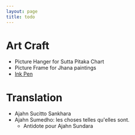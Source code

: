 ```yaml
---
layout: page
title: todo
---
```


# Art Craft

- Picture Hanger for Sutta Pitaka Chart
- Picture Frame for Jhana paintings
- [Ink Pen](https://www.youtube.com/watch?v=Fq0iPacHOOY)

# Translation

- Ajahn Sucitto Sankhara
- Ajahn Sumedho: les choses telles qu'elles sont.
  - Antidote pour Ajahn Sundara  

  



